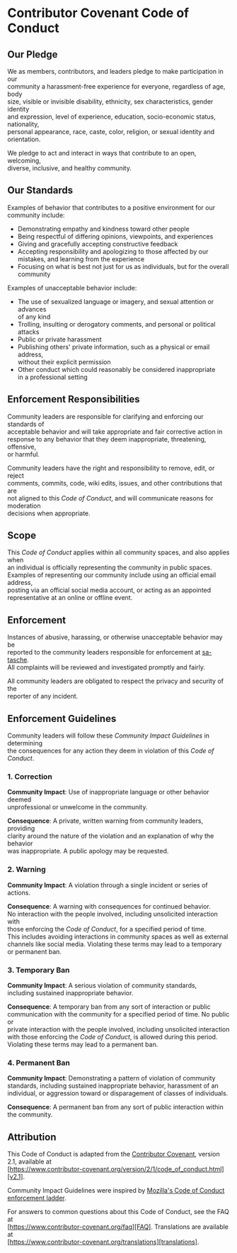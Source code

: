 # Contributor Covenant Code of Conduct

## Our Pledge

We as members, contributors, and leaders pledge to make participation in our \
community a harassment-free experience for everyone, regardless of age, body \
size, visible or invisible disability, ethnicity, sex characteristics, gender identity \
and expression, level of experience, education, socio-economic status, nationality, \
personal appearance, race, caste, color, religion, or sexual identity and orientation.

We pledge to act and interact in ways that contribute to an open, welcoming, \
diverse, inclusive, and healthy community.

## Our Standards

Examples of behavior that contributes to a positive environment for our \
community include:

* Demonstrating empathy and kindness toward other people
* Being respectful of differing opinions, viewpoints, and experiences
* Giving and gracefully accepting constructive feedback
* Accepting responsibility and apologizing to those affected by our \
  mistakes, and learning from the experience
* Focusing on what is best not just for us as individuals, but for the overall \
  community

Examples of unacceptable behavior include:

* The use of sexualized language or imagery, and sexual attention or advances \
  of any kind
* Trolling, insulting or derogatory comments, and personal or political attacks
* Public or private harassment
* Publishing others' private information, such as a physical or email address, \
  without their explicit permission
* Other conduct which could reasonably be considered inappropriate \
  in a professional setting

## Enforcement Responsibilities

Community leaders are responsible for clarifying and enforcing our standards of \
acceptable behavior and will take appropriate and fair corrective action in \
response to any behavior that they deem inappropriate, threatening, offensive, \
or harmful.

Community leaders have the right and responsibility to remove, edit, or reject \
comments, commits, code, wiki edits, issues, and other contributions that are \
not aligned to this _Code of Conduct_, and will communicate reasons for moderation \
decisions when appropriate.

## Scope

This _Code of Conduct_ applies within all community spaces, and also applies when \
an individual is officially representing the community in public spaces. \
Examples of representing our community include using an official email address, \
posting via an official social media account, or acting as an appointed \
representative at an online or offline event.

## Enforcement

Instances of abusive, harassing, or otherwise unacceptable behavior may be \
reported to the community leaders responsible for enforcement at [sa-tasche](https://github.com/orgs/amawada/people/sa-tasche). \
All complaints will be reviewed and investigated promptly and fairly.

All community leaders are obligated to respect the privacy and security of the \
reporter of any incident.

## Enforcement Guidelines

Community leaders will follow these _Community Impact Guidelines_ in determining \
the consequences for any action they deem in violation of this _Code of Conduct_.

### 1. Correction

**Community Impact**: Use of inappropriate language or other behavior deemed \
unprofessional or unwelcome in the community.

**Consequence**: A private, written warning from community leaders, providing \
clarity around the nature of the violation and an explanation of why the behavior \
was inappropriate. A public apology may be requested.

### 2. Warning

**Community Impact**: A violation through a single incident or series of actions.

**Consequence**: A warning with consequences for continued behavior. \
No interaction with the people involved, including unsolicited interaction with \
those enforcing the _Code of Conduct_, for a specified period of time. \
This includes avoiding interactions in community spaces as well as external \
channels like social media. Violating these terms may lead to a temporary \
or permanent ban.

### 3. Temporary Ban

**Community Impact**: A serious violation of community standards, \
including sustained inappropriate behavior.

**Consequence**: A temporary ban from any sort of interaction or public \
communication with the community for a specified period of time. No public or \
private interaction with the people involved, including unsolicited interaction \
with those enforcing the _Code of Conduct_, is allowed during this period. \
Violating these terms may lead to a permanent ban.

### 4. Permanent Ban

**Community Impact**: Demonstrating a pattern of violation of community \
standards, including sustained inappropriate behavior, harassment of an \
individual, or aggression toward or disparagement of classes of individuals.

**Consequence**: A permanent ban from any sort of public interaction within \
the community.

## Attribution

This Code of Conduct is adapted from the [Contributor Covenant][homepage],
version 2.1, available at \
[https://www.contributor-covenant.org/version/2/1/code_of_conduct.html][v2.1].

Community Impact Guidelines were inspired by
[Mozilla's Code of Conduct enforcement ladder][Mozilla CoC].

For answers to common questions about this Code of Conduct, see the FAQ at \
[https://www.contributor-covenant.org/faq][FAQ]. Translations are available at \
[https://www.contributor-covenant.org/translations][translations].


[homepage]: https://www.contributor-covenant.org
[v2.1]: https://www.contributor-covenant.org/version/2/1/code_of_conduct.html
[Mozilla CoC]: https://github.com/mozilla/diversity
[FAQ]: https://www.contributor-covenant.org/faq
[translations]: https://www.contributor-covenant.org/translations
